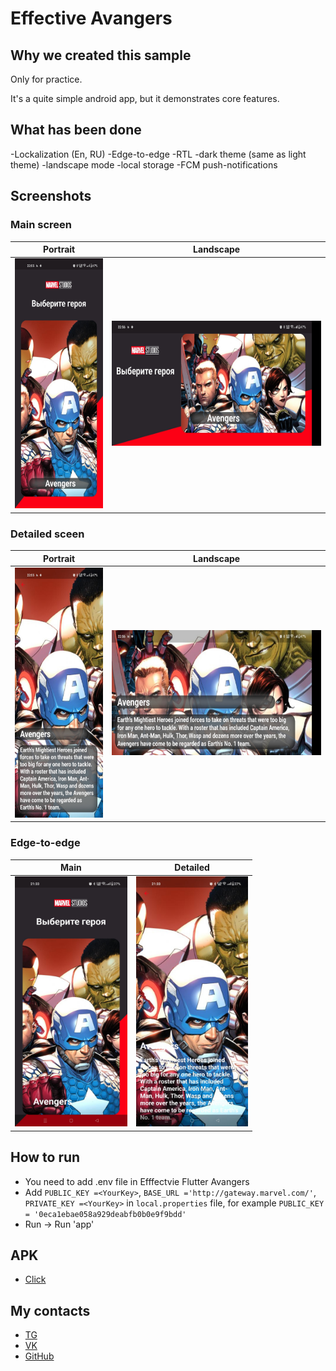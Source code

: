 # Effective Avangers

## Why we created this sample
Only for practice.

It's a quite simple android app, but it demonstrates core features.

## What has been done
-Lockalization (En, RU)
-Edge-to-edge 
-RTL
-dark theme (same as light theme)
-landscape mode
-local storage
-FCM push-notifications

## Screenshots

### Main screen

|Portrait                      |Landscape                    |
|:----------------------------:|:---------------------------:|
|<img src="assets/main.jpg" height="400">|<img src="assets/landscape.jpg" height="200">|


### Detailed sceen

|Portrait                      |Landscape                    |
|:----------------------------:|:---------------------------:|
|<img src="assets/detailed.jpg" height="400">|<img src="assets/landscape detaled.jpg" height="200">| 

### Edge-to-edge

|Main                          |Detailed                     |                       
|------------------------------|-----------------------------|
|<img src="assets/edge-to-edge.jpg" height="400">|<img src="assets/edge-to-edge detailed.jpg" height="400">


## How to run
* You need to add .env file in Efffectvie Flutter Avangers
* Add `PUBLIC_KEY =<YourKey>`, `BASE_URL ='http://gateway.marvel.com/'`, `PRIVATE_KEY =<YourKey>` in `local.properties` file, for example `PUBLIC_KEY = '0eca1ebae058a929deabfb0b0e9f9bdd'`
* Run -> Run 'app'

## APK
* [Click](https://drive.google.com/file/d/1Othd3iBYxWO7KiitirO0pb4IJJbXetbL/view?usp=share_link)


## My contacts 
* [TG](https://t.me/LoToSS13)
* [VK](https://vk.com/lotoss13)
* [GitHub](https://github.com/LoToSS13)


